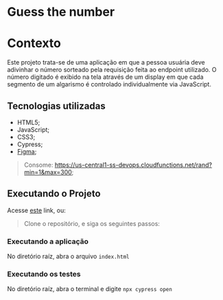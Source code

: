 # Guess the number

# Contexto

Este projeto trata-se de uma aplicação em que a pessoa usuária deve adivinhar o número sorteado pela requisição feita ao endpoint utilizado. O número digitado é exibido na tela através de um display em que cada segmento de um algarismo é controlado individualmente via JavaScript.

## Tecnologias utilizadas

 - HTML5;
 - JavaScript;
 - CSS3;
 - Cypress; 
 - [Figma](https://www.figma.com/file/PJiuyaFFDgXjy8kGOUF23e/Guess-the-number);
> Consome: https://us-central1-ss-devops.cloudfunctions.net/rand?min=1&max=300;

## Executando o Projeto

Acesse [este](https://caiocavalcante063.github.io/Guess-the-number/) link, ou:

> Clone o repositório, e siga os seguintes passos:

### Executando a aplicação

No diretório raíz, abra o arquivo `index.html`

 ### Executando os testes
 
No diretório raíz, abra o terminal e digite `npx cypress open`

